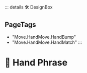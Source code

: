 ::: details 🛠 <dev>DesignBox</dev> 


<h2>PageTags</h2>

- "Move.HandMove.HandBump"
- "Move.HandMove.HandMatch"
:::

# 🔷 <move>Hand Phrase</move>
